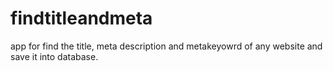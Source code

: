 findtitleandmeta
================

app for find the title, meta description and metakeyowrd of any website and save it into database.
